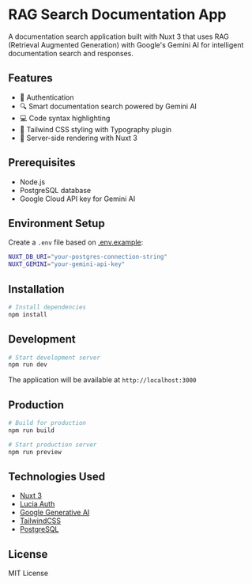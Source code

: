# RAG Search Documentation App

A documentation search application built with Nuxt 3 that uses RAG (Retrieval Augmented Generation) with Google's Gemini AI for intelligent documentation search and responses.

## Features

- 🔐 Authentication
- 🔍 Smart documentation search powered by Gemini AI
- 💻 Code syntax highlighting
- 🎨 Tailwind CSS styling with Typography plugin
- 🚀 Server-side rendering with Nuxt 3

## Prerequisites

- Node.js
- PostgreSQL database
- Google Cloud API key for Gemini AI

## Environment Setup

Create a `.env` file based on [.env.example](.env.example):

```bash
NUXT_DB_URI="your-postgres-connection-string"
NUXT_GEMINI="your-gemini-api-key"
```

## Installation

```bash
# Install dependencies
npm install
```

## Development

```bash
# Start development server
npm run dev
```

The application will be available at `http://localhost:3000`

## Production

```bash
# Build for production
npm run build

# Start production server
npm run preview
```

## Technologies Used

- [Nuxt 3](https://nuxt.com)
- [Lucia Auth](https://lucia-auth.com)
- [Google Generative AI](https://ai.google.dev/)
- [TailwindCSS](https://tailwindcss.com)
- [PostgreSQL](https://postgresql.org)

## License

MIT License
